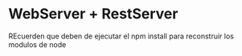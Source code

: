# WebServer + RestServer

REcuerden que deben de ejecutar el npm install para reconstruir los modulos de node